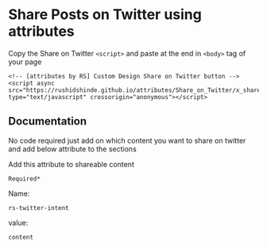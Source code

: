 # Share Posts on Twitter using attributes

Copy the Share on Twitter ```<script>``` and paste at the end in  ```<body>``` tag of your page
```
<!-- [attributes by RS] Custom Design Share on Twitter button -->
<script async src="https://rushidshinde.github.io/attributes/Share_on_Twitter/x_share.min.js" type="text/javascript" crossorigin="anonymous"></script>
```
## Documentation
No code required just add on which content you want to share on twitter and add below attribute to the sections


Add this attribute to shareable content

```Required*```

Name:
```
rs-twitter-intent
```
value:
```
content
```
